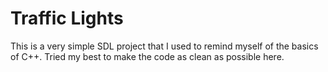 # Traffic Lights

This is a very simple SDL project that I used to remind myself of the basics of C++. Tried my best to make the code as clean as possible here.
